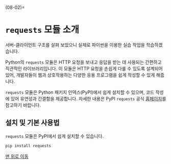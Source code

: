 (08-02)=
# `requests` 모듈 소개

서버-클라이언트 구조를 살펴 보았으니 실제로 파이썬을 이용한 실습 작업을 학습하겠습니다.

Python의 `requests` 모듈은 HTTP 요청을 보내고 응답을 받는 데 사용되는 간편하고 직관적인 라이브러리입니다. 이 모듈은 HTTP 요청을 손쉽게 다룰 수 있도록 설계되어 있어, 개발자들이 웹과 상호작용하는 다양한 응용 프로그램을 쉽게 작성할 수 있게 해줍니다. 

`requests` 모듈은 Python 패키지 인덱스(PyPI)에서 쉽게 설치할 수 있으며, 코드 작성에 있어 유연성과 간결함을 제공합니다. 자세한 내용은 PyPI `requests` 공식 [홈페이지](https://requests.readthedocs.io/en/latest/)를 참고하기 바랍니다.


## 설치 및 기본 사용법

`requests` 모듈은 PyPI에서 쉽게 설치할 수 있습니다.

```bash
pip install requests
```





[맨 위로 이동](08-02)